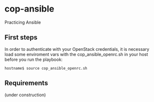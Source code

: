 # cop-ansible
Practicing Ansible

## First steps

In order to authenticate with your OpenStack credentials, it is necessary load some enviroment vars with the cop_ansible_openrc.sh in your host before you run the playbook:

    hostname$ source cop_ansible_openrc.sh

## Requirements

(under construction)
